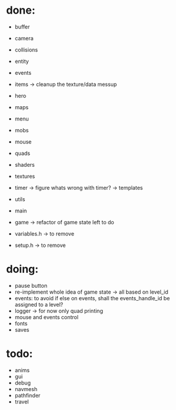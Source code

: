 
# done:
- buffer
- camera
- collisions
- entity
- events
- items -> cleanup the texture/data messup
- hero
- maps
- menu
- mobs
- mouse
- quads
- shaders
- textures
- timer -> figure whats wrong with timer? -> templates
- utils
- main
- game -> refactor of game state left to do

- variables.h -> to remove
- setup.h -> to remove

# doing:
- pause button
- re-implement whole idea of game state -> all based on level_id
- events: to avoid if else on events, shall the events_handle_id be assigned to a level?
- logger -> for now only quad printing 
- mouse and events control
- fonts
- saves

# todo:
- anims
- gui
- debug
- navmesh
- pathfinder
- travel
